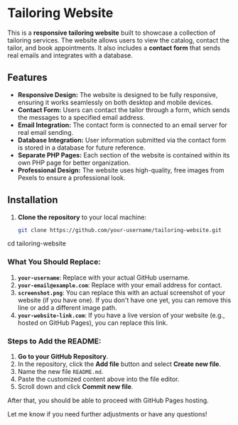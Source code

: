 # Tailoring Website

This is a **responsive tailoring website** built to showcase a collection of tailoring services. The website allows users to view the catalog, contact the tailor, and book appointments. It also includes a **contact form** that sends real emails and integrates with a database.

## Features

- **Responsive Design:** The website is designed to be fully responsive, ensuring it works seamlessly on both desktop and mobile devices.
- **Contact Form:** Users can contact the tailor through a form, which sends the messages to a specified email address.
- **Email Integration:** The contact form is connected to an email server for real email sending.
- **Database Integration:** User information submitted via the contact form is stored in a database for future reference.
- **Separate PHP Pages:** Each section of the website is contained within its own PHP page for better organization.
- **Professional Design:** The website uses high-quality, free images from Pexels to ensure a professional look.

## Installation

1. **Clone the repository** to your local machine:
   ```bash
   git clone https://github.com/your-username/tailoring-website.git
cd tailoring-website

### What You Should Replace:
1. **`your-username`**: Replace with your actual GitHub username.
2. **`your-email@example.com`**: Replace with your email address for contact.
3. **`screenshot.png`**: You can replace this with an actual screenshot of your website (if you have one). If you don't have one yet, you can remove this line or add a different image path.
4. **`your-website-link.com`**: If you have a live version of your website (e.g., hosted on GitHub Pages), you can replace this link.

### Steps to Add the README:

1. **Go to your GitHub Repository**.
2. In the repository, click the **Add file** button and select **Create new file**.
3. Name the new file `README.md`.
4. Paste the customized content above into the file editor.
5. Scroll down and click **Commit new file**.

After that, you should be able to proceed with GitHub Pages hosting.

Let me know if you need further adjustments or have any questions!
